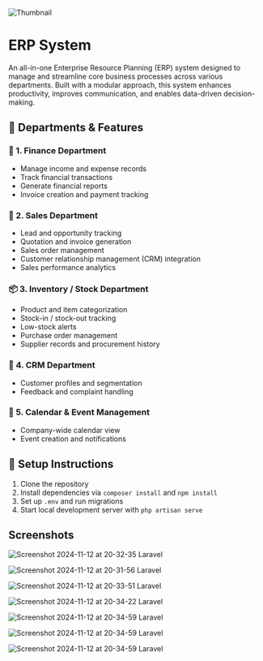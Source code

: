 ![Thumbnail](https://github.com/user-attachments/assets/6411dcb3-cc41-4070-8e2c-692f78d3b093)

# ERP System

An all-in-one Enterprise Resource Planning (ERP) system designed to manage and streamline core business processes across various departments. Built with a modular approach, this system enhances productivity, improves communication, and enables data-driven decision-making.


## 📁 Departments & Features

### 🧾 1. Finance Department
- Manage income and expense records
- Track financial transactions
- Generate financial reports
- Invoice creation and payment tracking



### 💼 2. Sales Department
- Lead and opportunity tracking
- Quotation and invoice generation
- Sales order management
- Customer relationship management (CRM) integration
- Sales performance analytics



### 📦 3. Inventory / Stock Department
- Product and item categorization
- Stock-in / stock-out tracking
- Low-stock alerts
- Purchase order management
- Supplier records and procurement history



### 🤝 4. CRM Department
- Customer profiles and segmentation
- Feedback and complaint handling


### 📅 5. Calendar & Event Management
- Company-wide calendar view
- Event creation and notifications


## 🚀 Setup Instructions
1. Clone the repository
2. Install dependencies via `composer install` and `npm install`
3. Set up `.env` and run migrations
4. Start local development server with `php artisan serve`


## Screenshots


![Screenshot 2024-11-12 at 20-32-35 Laravel](https://github.com/user-attachments/assets/91127501-fc63-4fe0-b1c8-40ab314eb889)

![Screenshot 2024-11-12 at 20-31-56 Laravel](https://github.com/user-attachments/assets/0824bcd0-fe26-4990-88f9-75958beeefb9)

![Screenshot 2024-11-12 at 20-33-51 Laravel](https://github.com/user-attachments/assets/3669a7c1-f42c-4092-9ee3-1b4bb5e741f4)

![Screenshot 2024-11-12 at 20-34-22 Laravel](https://github.com/user-attachments/assets/ed21ca45-9b70-49e5-a75e-4e9eb888a06f)

![Screenshot 2024-11-12 at 20-34-59 Laravel](https://github.com/user-attachments/assets/0a6b87aa-9e7e-4b91-b020-3c7ed7074afa)

![Screenshot 2024-11-12 at 20-34-59 Laravel](https://github.com/user-attachments/assets/3041a40f-46b5-4ded-9934-871285c39e3b)

![Screenshot 2024-11-12 at 20-34-59 Laravel](https://github.com/user-attachments/assets/0eb5b64b-9165-473e-8452-b5a6508d3102)




